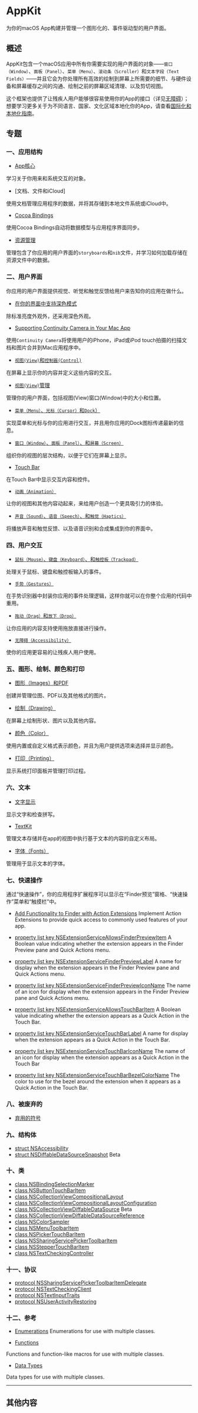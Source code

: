 # AppKit

为你的macOS App构建并管理一个图形化的、事件驱动型的用户界面。

## 概述

AppKit包含一个macOS应用中所有你需要实现的用户界面的对象——`窗口（Window）`、`面板（Panel）`、`菜单（Menu）`、`滚动条（Scroller）`和`文本字段（Text Fields）`——并且它会为你处理所有高效的绘制到屏幕上所需要的细节、与硬件设备和屏幕缓存之间的沟通、绘制之前的屏幕区域清理、以及剪切视图。

这个框架也提供了让残疾人用户能够很容易使用你的App的接口（详见[无障碍](https://developer.apple.com/documentation/appkit/accessibility)）；想要学习更多关于为不同语言、国家、文化区域本地化你的App，请查看[国际化和本地化指南](https://developer.apple.com/library/content/documentation/MacOSX/Conceptual/BPInternational/Introduction/Introduction.html#//apple_ref/doc/uid/10000171i)。

## 专题

### 一、应用结构

* [App核心](./CoreApp/)

学习关于你用来和系统交互的对象。

* [文档、文件和iCloud]

使用文档管理应用程序的数据，并将其存储到本地文件系统或iCloud中。

* [Cocoa Bindings](./CocoaBindings/)

使用Cocoa Bindings自动将数据模型与应用程序界面同步。

* [资源管理]()

管理包含了你应用的用户界面的`storyboards`和`nib`文件，并学习如何加载存储在资源文件中的数据。



### 二、用户界面

你应用的用户界面提供视觉、听觉和触觉反馈给用户来告知你的应用在做什么。

* [在你的界面中支持深色模式](./SupportingDarkModeInYourInterface/)

除标准亮度外观外，还采用深色外观。

* [Supporting Continuity Camera in Your Mac App]()

使用`Continuity Camera`将使用用户的iPhone，iPad或iPod touch拍摄的扫描文档和图片合并到Mac应用程序中。

* [`视图(View)`和`控制器(Control)`](./UserInterface/ViewsAndControls/)

在屏幕上显示你的内容并定义这些内容的交互。

* [`视图(View)`管理](./UserInterface/ViewManagement/)

管理你的用户界面，包括视图(View)窗口(Window)中的大小和位置。

* [`菜单（Menu）`、`光标（Cursor）`和`Dock`）]()

实现菜单和光标与你的应用进行交互，并且用你应用的Dock图标传递最新的信息。

* [`窗口（Window）`、`面板（Panel）`、和`屏幕（Screen）`]()

组织你的视图的层次结构，以便于它们在屏幕上显示。

* [Touch Bar]()

在Touch Bar中显示交互内容和控件。

* [`动画（Animation）`]()

让你的视图和其他内容动起来，来给用户创造一个更具吸引力的体验。

* [`声音（Sound）`、`语音（Speech）`、和`触觉（Haptics）`]()

将播放声音和触觉反馈、以及语音识别和合成集成到你的界面中。



### 四、用户交互

* [`鼠标（Mouse）`、`键盘（Keyboard）`、和`触控板（Trackpad）`]()

处理关于鼠标、键盘和触控板输入的事件。

* [`手势（Gestures）`]()

在手势识别器中封装你应用的事件处理逻辑，这样你就可以在你整个应用的代码中重用。

* [`拖动（Drag）`和`放下（Drop）`]()

让你应用的内容支持使用拖放直接进行操作。

* [`无障碍（Accessibility）`]()

使你的应用更容易的让残疾人用户使用。


### 五、图形、绘制、颜色和打印

* [图形（Images）和PDF]()

创建并管理位图、PDF以及其他格式的图片。

* [绘制（Drawing）]()

在屏幕上绘制形状、图片以及其他内容。

* [颜色（Color）]()

使用内置或自定义格式表示颜色，并且为用户提供选项来选择并显示颜色。

* [打印（Printing）]()

显示系统打印面板并管理打印过程。



### 六、文本

* [文字显示]()

显示文字和检查拼写。

* [TextKit]()

管理文本存储并在app的视图中执行基于文本的内容的自定义布局。

* [字体（Fonts）]()

管理用于显示文本的字体。

### 七、快速操作

通过“快速操作”，你的应用程序扩展程序可以显示在“Finder预览”窗格、“快速操作”菜单和“触摸栏”中。

* [Add Functionality to Finder with Action Extensions]()
Implement Action Extensions to provide quick access to commonly used features of your app.

* [property list key NSExtensionServiceAllowsFinderPreviewItem]()
A Boolean value indicating whether the extension appears in the Finder Preview pane and Quick Actions menu.

* [property list key NSExtensionServiceFinderPreviewLabel]()
A name for display when the extension appears in the Finder Preview pane and Quick Actions menu.

* [property list key NSExtensionServiceFinderPreviewIconName]()
The name of an icon for display when the extension appears in the Finder Preview pane and Quick Actions menu.

* [property list key NSExtensionServiceAllowsTouchBarItem]()
A Boolean value indicating whether the extension appears as a Quick Action in the Touch Bar.

* [property list key NSExtensionServiceTouchBarLabel]()
A name for display when the extension appears as a Quick Action in the Touch Bar.

* [property list key NSExtensionServiceTouchBarIconName]()
The name of an icon for display when the extension appears as a Quick Action in the Touch Bar

* [property list key NSExtensionServiceTouchBarBezelColorName]()
The color to use for the bezel around the extension when it appears as a Quick Action in the Touch Bar.


### 八、被废弃的

* [弃用的符号](https://developer.apple.com/documentation/appkit/deprecated_symbols)


### 九、结构体

* [struct NSAccessibility]()
* [struct NSDiffableDataSourceSnapshot]()
Beta

### 十、类

* [class NSBindingSelectionMarker]()
* [class NSButtonTouchBarItem]()
* [class NSCollectionViewCompositionalLayout]()
* [class NSCollectionViewCompositionalLayoutConfiguration]()
* [class NSCollectionViewDiffableDataSource]()
Beta
* [class NSCollectionViewDiffableDataSourceReference]()
* [class NSColorSampler]()
* [class NSMenuToolbarItem]()
* [class NSPickerTouchBarItem]()
* [class NSSharingServicePickerToolbarItem]()
* [class NSStepperTouchBarItem]()
* [class NSTextCheckingController]()


### 十一、协议

* [protocol NSSharingServicePickerToolbarItemDelegate]()
* [protocol NSTextCheckingClient]()
* [protocol NSTextInputTraits]()
* [protocol NSUserActivityRestoring]()


### 十二、参考

* [Enumerations]()
Enumerations for use with multiple classes.

* [Functions]()

Functions and function-like macros for use with multiple classes.

* [Data Types]()

Data types for use with multiple classes.

---
## 其他内容